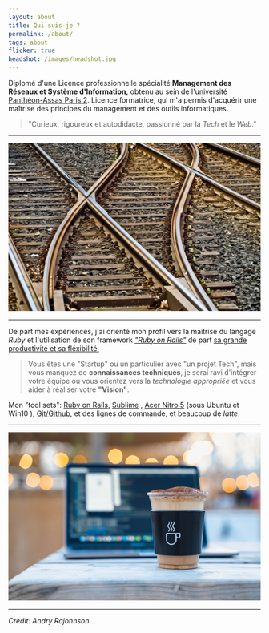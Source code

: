 ```yaml
---
layout: about
title: Qui suis-je ?
permalink: /about/
tags: about
flicker: true
headshot: /images/headshot.jpg
---
```


Diplomé d'une Licence professionnelle spécialité **Management des Réseaux et Système d'Information,** obtenu au sein de l'université [Panthéon-Assas Paris 2](https://www.u-paris2.fr). 
Licence formatrice, qui m'a permis d'acquérir une maîtrise des principes du management et des outils informatiques.


>"Curieux, rigoureux et autodidacte, passionné par la *Tech* et le *Web*."

---

![rails](/images/rails.jpeg)

---

 De part mes expériences, j'ai orienté mon profil vers la maitrise du langage *Ruby* et l'utilisation de son framework [*"Ruby on Rails"*](https://rubyonrails.org/) de part [sa grande productivité et sa fléxibilité.](https://rajohnson-andry.tk/developper/skills/2019/05/03/ruby-on-rails/)




>Vous êtes une "Startup" ou un particulier avec "un projet Tech", mais vous manquez de **connaissances techniques**, je serai ravi d'intégrer votre équipe ou vous orientez vers la *technologie appropriée* et vous aider à réaliser votre **"Vision"**.

Mon "tool sets": [Ruby on Rails](https://rubyonrails.org/), [Sublime](https://www.sublimetext.com/3) , [Acer Nitro 5](https://fr-store.acer.com/nitro-5-ordinateur-portable-an515-51-noir?gclid=Cj0KCQjwh6XmBRDRARIsAKNInDGPRr4FTvpxXL1_g60gNICZaKxeRXDWG9x0E-vDAcnTdeFbEJQwT_AaArCsEALw_wcB&gclsrc=aw.ds) (sous Ubuntu et Win10 ), [Git/Github](https://github.com/andryjohn), et des lignes de commande, et beaucoup de *latte*.

---

![tool](/images/tools.jpeg)

---


<footer>
	<cite title="author">Credit: Andry Rajohnson</cite>
</footer>


<style>
.post-header,{
  text-align: center; /* Want the About Page header to be in the middle */
  
}
</style>
